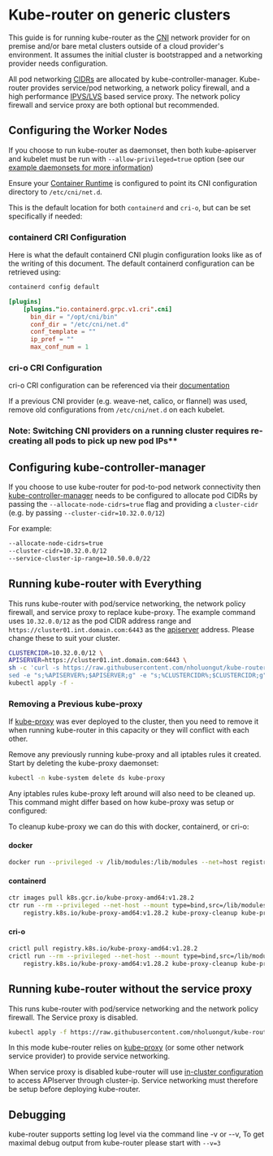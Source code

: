 # Kube-router on generic clusters

This guide is for running kube-router as the [CNI](https://github.com/containernetworking) network provider for on
premise and/or bare metal clusters outside of a cloud provider's environment. It assumes the initial cluster is
bootstrapped and a networking provider needs configuration.

All pod networking [CIDRs](https://en.wikipedia.org/wiki/Classless_Inter-Domain_Routing) are allocated by
kube-controller-manager. Kube-router provides service/pod networking, a network policy firewall, and a high performance
[IPVS/LVS](http://www.linuxvirtualserver.org/software/ipvs.html) based service proxy. The network policy firewall and
service proxy are both optional but recommended.

## Configuring the Worker Nodes

If you choose to run kube-router as daemonset, then both kube-apiserver and kubelet must be run with
`--allow-privileged=true` option (see our
[example daemonsets for more information](https://github.com/nholuongut/kube-router/tree/master/daemonset))

Ensure your [Container Runtime](https://kubernetes.io/docs/setup/production-environment/container-runtimes/) is
configured to point its CNI configuration directory to `/etc/cni/net.d`.

This is the default location for both `containerd` and `cri-o`, but can be set specifically if needed:

### containerd CRI Configuration

Here is what the default containerd CNI plugin configuration looks like as of the writing of this document. The default
containerd configuration can be retrieved using:

```sh
containerd config default
```

```toml
[plugins]
    [plugins."io.containerd.grpc.v1.cri".cni]
      bin_dir = "/opt/cni/bin"
      conf_dir = "/etc/cni/net.d"
      conf_template = ""
      ip_pref = ""
      max_conf_num = 1
```

### cri-o CRI Configuration

cri-o CRI configuration can be referenced via their
[documentation](https://github.com/cri-o/cri-o/blob/main/docs/crio.conf.5.md#crionetwork-table)

If a previous CNI provider (e.g. weave-net, calico, or flannel) was used, remove old configurations from
`/etc/cni/net.d` on each kubelet.

### Note: Switching CNI providers on a running cluster requires re-creating all pods to pick up new pod IPs**

## Configuring kube-controller-manager

If you choose to use kube-router for pod-to-pod network connectivity then
[kube-controller-manager](https://kubernetes.io/docs/reference/command-line-tools-reference/kube-controller-manager/)
needs to be configured to allocate pod CIDRs by passing the `--allocate-node-cidrs=true` flag and providing a
`cluster-cidr` (e.g. by passing `--cluster-cidr=10.32.0.0/12`)

For example:

```sh
--allocate-node-cidrs=true
--cluster-cidr=10.32.0.0/12
--service-cluster-ip-range=10.50.0.0/22
```

## Running kube-router with Everything

This runs kube-router with pod/service networking, the network policy firewall, and service proxy to replace kube-proxy.
The example command uses `10.32.0.0/12` as the pod CIDR address range and `https://cluster01.int.domain.com:6443` as the
[apiserver](https://kubernetes.io/docs/reference/generated/kube-apiserver/) address. Please change these to suit your
cluster.

```sh
CLUSTERCIDR=10.32.0.0/12 \
APISERVER=https://cluster01.int.domain.com:6443 \
sh -c 'curl -s https://raw.githubusercontent.com/nholuongut/kube-router/master/daemonset/generic-kuberouter-all-features.yaml | \
sed -e "s;%APISERVER%;$APISERVER;g" -e "s;%CLUSTERCIDR%;$CLUSTERCIDR;g"' | \
kubectl apply -f -
```

### Removing a Previous kube-proxy

If [kube-proxy](https://kubernetes.io/docs/reference/generated/kube-proxy/) was ever deployed to the cluster, then you
need to remove it when running kube-router in this capacity or they will conflict with each other.

Remove any previously running kube-proxy and all iptables rules it created. Start by deleting the kube-proxy daemonset:

```sh
kubectl -n kube-system delete ds kube-proxy
```

Any iptables rules kube-proxy left around will also need to be cleaned up. This command might differ based on how
kube-proxy was setup or configured:

To cleanup kube-proxy we can do this with docker, containerd, or cri-o:

#### docker

```sh
docker run --privileged -v /lib/modules:/lib/modules --net=host registry.k8s.io/kube-proxy-amd64:v1.28.2 kube-proxy --cleanup
```

#### containerd

```sh
ctr images pull k8s.gcr.io/kube-proxy-amd64:v1.28.2
ctr run --rm --privileged --net-host --mount type=bind,src=/lib/modules,dst=/lib/modules,options=rbind:ro \
    registry.k8s.io/kube-proxy-amd64:v1.28.2 kube-proxy-cleanup kube-proxy --cleanup
```

#### cri-o

```sh
crictl pull registry.k8s.io/kube-proxy-amd64:v1.28.2
crictl run --rm --privileged --net-host --mount type=bind,src=/lib/modules,dst=/lib/modules,options=rbind:ro
    registry.k8s.io/kube-proxy-amd64:v1.28.2 kube-proxy-cleanup kube-proxy --cleanup
```

## Running kube-router without the service proxy

This runs kube-router with pod/service networking and the network policy firewall. The Service proxy is disabled.

```sh
kubectl apply -f https://raw.githubusercontent.com/nholuongut/kube-router/master/daemonset/generic-kuberouter.yaml
```

In this mode kube-router relies on [kube-proxy](https://kubernetes.io/docs/reference/generated/kube-proxy/) (or some
other network service provider) to provide service networking.

When service proxy is disabled kube-router will use
[in-cluster configuration](https://github.com/kubernetes/client-go/tree/master/examples/in-cluster-client-configuration)
to access APIserver through cluster-ip. Service networking must therefore be setup before deploying kube-router.

## Debugging

kube-router supports setting log level via the command line -v or --v, To get maximal debug output from kube-router
please start with `--v=3`

